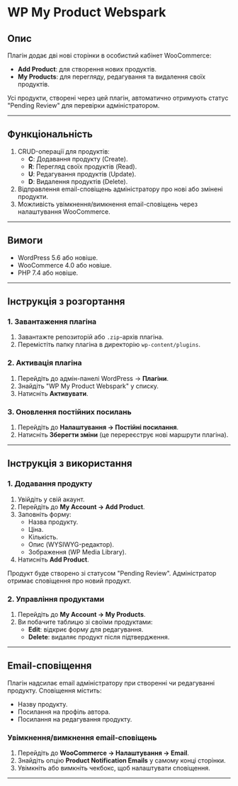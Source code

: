 # WP My Product Webspark

## Опис
Плагін додає дві нові сторінки в особистий кабінет WooCommerce:
- **Add Product**: для створення нових продуктів.
- **My Products**: для перегляду, редагування та видалення своїх продуктів.

Усі продукти, створені через цей плагін, автоматично отримують статус "Pending Review" для перевірки адміністратором.

---

## Функціональність
1. CRUD-операції для продуктів:
   - **C**: Додавання продукту (Create).
   - **R**: Перегляд своїх продуктів (Read).
   - **U**: Редагування продуктів (Update).
   - **D**: Видалення продуктів (Delete).
2. Відправлення email-сповіщень адміністратору про нові або змінені продукти.
3. Можливість увімкнення/вимкнення email-сповіщень через налаштування WooCommerce.

---

## Вимоги
- WordPress 5.6 або новіше.
- WooCommerce 4.0 або новіше.
- PHP 7.4 або новіше.

---

## Інструкція з розгортання
### 1. Завантаження плагіна
1. Завантажте репозиторій або `.zip`-архів плагіна.
2. Перемістіть папку плагіна в директорію `wp-content/plugins`.

### 2. Активація плагіна
1. Перейдіть до адмін-панелі WordPress → **Плагіни**.
2. Знайдіть "WP My Product Webspark" у списку.
3. Натисніть **Активувати**.

### 3. Оновлення постійних посилань
1. Перейдіть до **Налаштування → Постійні посилання**.
2. Натисніть **Зберегти зміни** (це перереєструє нові маршрути плагіна).

---

## Інструкція з використання
### 1. Додавання продукту
1. Увійдіть у свій акаунт.
2. Перейдіть до **My Account → Add Product**.
3. Заповніть форму:
   - Назва продукту.
   - Ціна.
   - Кількість.
   - Опис (WYSIWYG-редактор).
   - Зображення (WP Media Library).
4. Натисніть **Add Product**.

Продукт буде створено зі статусом "Pending Review". Адміністратор отримає сповіщення про новий продукт.

### 2. Управління продуктами
1. Перейдіть до **My Account → My Products**.
2. Ви побачите таблицю зі своїми продуктами:
   - **Edit**: відкриє форму для редагування.
   - **Delete**: видаляє продукт після підтвердження.

---

## Email-сповіщення
Плагін надсилає email адміністратору при створенні чи редагуванні продукту. Сповіщення містить:
- Назву продукту.
- Посилання на профіль автора.
- Посилання на редагування продукту.

### Увімкнення/вимкнення email-сповіщень
1. Перейдіть до **WooCommerce → Налаштування → Email**.
2. Знайдіть опцію **Product Notification Emails** у самому конці сторінки.
3. Увімкніть або вимкніть чекбокс, щоб налаштувати сповіщення.

---